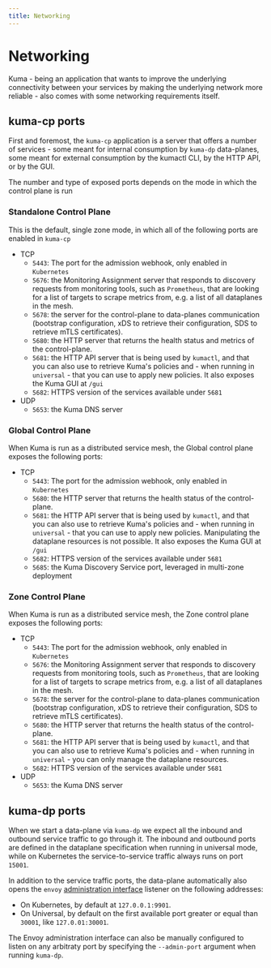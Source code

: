 ```yaml
---
title: Networking
---
```

# Networking

Kuma - being an application that wants to improve the underlying connectivity between your services by making the underlying network more reliable - also comes with some networking requirements itself.

## kuma-cp ports

First and foremost, the `kuma-cp` application is a server that offers a number of services - some meant for internal consumption by `kuma-dp` data-planes, some meant for external consumption by the kumactl CLI, by the HTTP API, or by the GUI.

The number and type of exposed ports depends on the mode in which the control plane is run

### Standalone Control Plane

This is the default, single zone mode, in which all of the following ports are enabled in `kuma-cp`

* TCP
    * `5443`: The port for the admission webhook, only enabled in `Kubernetes`
    * `5676`: the Monitoring Assignment server that responds to discovery requests from monitoring tools, such as `Prometheus`, that are looking for a list of targets to scrape metrics from, e.g. a list of all dataplanes in the mesh.
    * `5678`: the server for the control-plane to data-planes communication (bootstrap configuration, xDS to retrieve their configuration, SDS to retrieve mTLS certificates).
    * `5680`: the HTTP server that returns the health status and metrics of the control-plane.
    * `5681`: the HTTP API server that is being used by `kumactl`, and that you can also use to retrieve Kuma's policies and - when running in `universal` - that you can use to apply new policies. It also exposes the Kuma GUI at `/gui`
    * `5682`: HTTPS version of the services available under `5681`
* UDP
    * `5653`: the Kuma DNS server

### Global Control Plane


When Kuma is run as a distributed service mesh, the Global control plane exposes the following ports:

* TCP
    * `5443`: The port for the admission webhook, only enabled in `Kubernetes`
    * `5680`: the HTTP server that returns the health status of the control-plane.
    * `5681`: the HTTP API server that is being used by `kumactl`, and that you can also use to retrieve Kuma's policies and - when running in `universal` - that you can use to apply new policies. Manipulating the dataplane resources is not possible. It also exposes the Kuma GUI at `/gui`
    * `5682`: HTTPS version of the services available under `5681`
    * `5685`: the Kuma Discovery Service port, leveraged in multi-zone deployment

### Zone Control Plane

When Kuma is run as a distributed service mesh, the Zone control plane exposes the following ports:

* TCP
    * `5443`: The port for the admission webhook, only enabled in `Kubernetes`
    * `5676`: the Monitoring Assignment server that responds to discovery requests from monitoring tools, such as `Prometheus`, that are looking for a list of targets to scrape metrics from, e.g. a list of all dataplanes in the mesh.
    * `5678`: the server for the control-plane to data-planes communication (bootstrap configuration, xDS to retrieve their configuration, SDS to retrieve mTLS certificates).
    * `5680`: the HTTP server that returns the health status of the control-plane.
    * `5681`: the HTTP API server that is being used by `kumactl`, and that you can also use to retrieve Kuma's policies and - when running in `universal` - you can only manage the dataplane resources.
    * `5682`: HTTPS version of the services available under `5681`
* UDP
    * `5653`: the Kuma DNS server

## kuma-dp ports

When we start a data-plane via `kuma-dp` we expect all the inbound and outbound service traffic to go through it. The inbound and outbound ports are defined in the dataplane specification when running in universal mode, while on Kubernetes the service-to-service traffic always runs on port `15001`.

In addition to the service traffic ports, the data-plane automatically also opens the `envoy` [administration interface](https://www.envoyproxy.io/docs/envoy/latest/operations/admin) listener on the following addresses:

* On Kubernetes, by default at `127.0.0.1:9901`.
* On Universal, by default on the first available port greater or equal than `30001`, like `127.0.01:30001`.

The Envoy administration interface can also be manually configured to listen on any arbitraty port by specifying the `--admin-port` argument when running `kuma-dp`.





